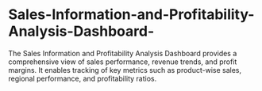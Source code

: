 # Sales-Information-and-Profitability-Analysis-Dashboard-
The Sales Information and Profitability Analysis Dashboard provides a comprehensive view of sales performance, revenue trends, and profit margins. It enables tracking of key metrics such as product-wise sales, regional performance, and profitability ratios. 
